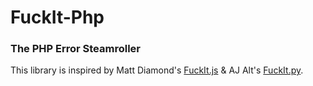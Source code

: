 # FuckIt-Php

### The PHP Error Steamroller

This library is inspired by Matt Diamond's [FuckIt.js](https://github.com/mattdiamond/fuckitjs) & AJ Alt's [FuckIt.py](https://github.com/ajalt/fuckitpy).
